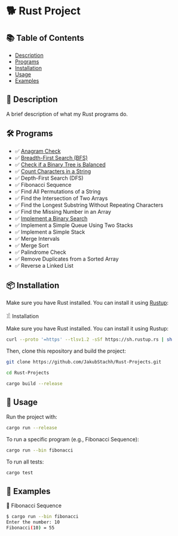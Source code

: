 # 🐕 Rust Project


## 📚 Table of Contents
- [Description](#-description)
- [Programs](#-programs)
- [Installation](#-installation)
- [Usage](#-usage)
- [Examples](#-examples)

## 📌 Description
A brief description of what my Rust programs do.

## 🛠 Programs
- ✅ [Anagram Check](https://github.com/JakubStachh/Rust-Projects/tree/main/Rust%20Projects/Anagram%20Check)
- ✅ [Breadth-First Search (BFS)](https://github.com/JakubStachh/Rust-Projects/tree/main/Rust%20Projects/Anagram%20Check)
- ✅ [Check if a Binary Tree is Balanced](https://github.com/JakubStachh/Rust-Projects/tree/main/Rust%20Projects/Check%20if%20a%20Binary%20Tree%20is%20Balanced)
- ✅ [Count Characters in a String](https://github.com/JakubStachh/Rust-Projects/tree/main/Rust%20Projects/Count%20Characters%20in%20a%20String)
- ✅ Depth-First Search (DFS)
- ✅ Fibonacci Sequence
- ✅ Find All Permutations of a String
- ✅ Find the Intersection of Two Arrays
- ✅ Find the Longest Substring Without Repeating Characters
- ✅ Find the Missing Number in an Array
- ✅ [Implement a Binary Search](https://github.com/JakubStachh/Rust-Projects/tree/main/Rust%20Projects/Implement%20a%20Binary%20Search)
- ✅ Implement a Simple Queue Using Two Stacks
- ✅ Implement a Simple Stack
- ✅ Merge Intervals
- ✅ Merge Sort
- ✅ Palindrome Check
- ✅ Remove Duplicates from a Sorted Array
- ✅ Reverse a Linked List

## 📦 Installation
Make sure you have Rust installed. You can install it using [Rustup](https://rustup.rs/):

𓀃 Installation

Make sure you have Rust installed. You can install it using Rustup:
```sh
curl --proto '=https' --tlsv1.2 -sSf https://sh.rustup.rs | sh
```
Then, clone this repository and build the project:
```sh
git clone https://github.com/JakubStachh/Rust-Projects.git
```
```sh
cd Rust-Projects
```
```sh
cargo build --release
```
## 🚀 Usage

Run the project with:
```sh
cargo run --release
```
To run a specific program (e.g., Fibonacci Sequence):
```sh
cargo run --bin fibonacci
```
To run all tests:
```sh
cargo test 
```
## 🐜 Examples

📌 Fibonacci Sequence
```sh
$ cargo run --bin fibonacci
Enter the number: 10
Fibonacci(10) = 55
```
